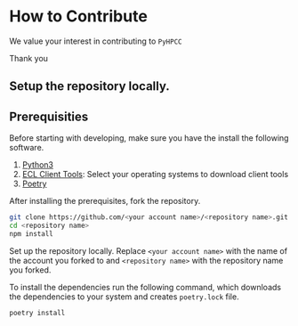 # How to Contribute

We value your interest in contributing to `PyHPCC`

Thank you

## Setup the repository locally.
## Prerequisities
Before starting with developing, make sure you have the install the following software.
1. [Python3](https://www.python.org/downloads/)
2. [ECL Client Tools](https://hpccsystems.com/download/): Select your operating systems to download client tools
3. [Poetry](https://python-poetry.org/docs/#installation)

After installing the prerequisites, fork the repository.

```bash
git clone https://github.com/<your account name>/<repository name>.git
cd <repository name>
npm install
```
Set up the repository locally. Replace `<your account name>` with the name of the account you forked to and `<repository name>` with the repository name you forked.

To install the dependencies run the following command, which downloads the dependencies to your system and creates `poetry.lock` file.

``` bash
poetry install
```


